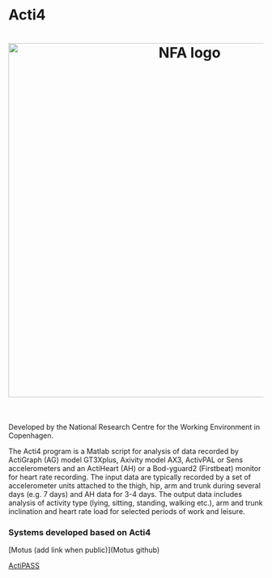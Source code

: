 # Acti4
<h1 align="center">
<img src="https://nfa.dk/sites/nfa/nfa_logo.png" width="700" alt="NFA logo" title="NFA logo">
</h1><br>

Developed by the National Research Centre for the Working Environment in Copenhagen.


The Acti4 program is a Matlab script for analysis of data recorded by ActiGraph (AG) model GT3Xplus, Axivity model AX3, ActivPAL or Sens accelerometers and an ActiHeart (AH) or a Bod-yguard2 (Firstbeat) monitor for heart rate recording. The input data are typically recorded by a set of accelerometer units attached to the thigh, hip, arm and trunk during several days (e.g. 7 days) and AH data for 3-4 days. The output data includes analysis of activity type (lying, sitting, standing, walking etc.), arm and trunk inclination and heart rate load for selected periods of work and leisure.


### Systems developed based on Acti4

[Motus (add link when public)](Motus github)

[ActiPASS](https://github.com/Ergo-Tools/ActiPASS)
